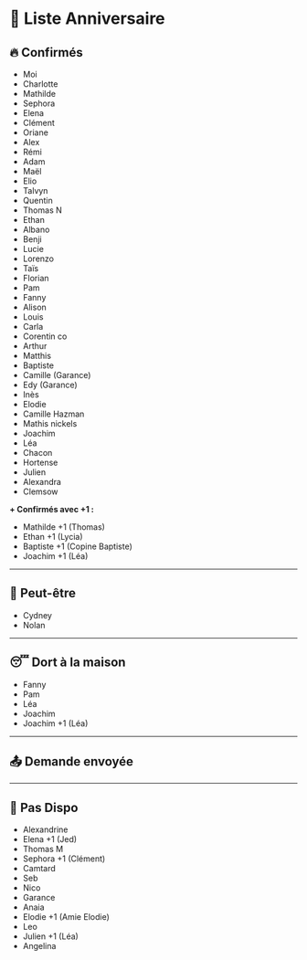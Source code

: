 # 🎉 Liste Anniversaire

## 🔥 Confirmés
- Moi  
- Charlotte  
- Mathilde  
- Sephora  
- Elena  
- Clément  
- Oriane  
- Alex  
- Rémi  
- Adam  
- Maël  
- Elio  
- Talvyn  
- Quentin  
- Thomas N  
- Ethan  
- Albano  
- Benji  
- Lucie  
- Lorenzo  
- Taïs  
- Florian  
- Pam  
- Fanny  
- Alison  
- Louis  
- Carla  
- Corentin co  
- Arthur  
- Matthis  
- Baptiste  
- Camille (Garance)
- Edy (Garance)
- Inès 
- Elodie 
- Camille Hazman
- Mathis nickels  
- Joachim
- Léa
- Chacon
- Hortense
- Julien  
- Alexandra
- Clemsow 

**+ Confirmés avec +1 :**
- Mathilde +1 (Thomas)  
- Ethan +1  (Lycia)
- Baptiste +1 (Copine Baptiste)
- Joachim +1 (Léa)

---

## 🤔 Peut-être
- Cydney  
- Nolan

---

## 😴 Dort à la maison
- Fanny
- Pam
- Léa
- Joachim
- Joachim +1 (Léa)

---

## 📤 Demande envoyée

---

## 🚫 Pas Dispo  
- Alexandrine  
- Elena +1 (Jed)  
- Thomas M  
- Sephora +1 (Clément)  
- Camtard  
- Seb  
- Nico  
- Garance  
- Anaia  
- Elodie +1 (Amie Elodie)
- Leo  
- Julien +1 (Léa)  
- Angelina 

